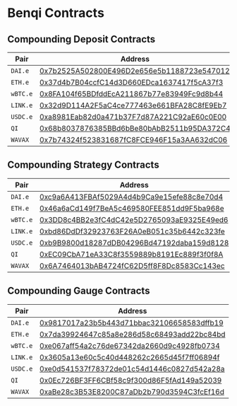 # Benqi Contracts

## Compounding Deposit Contracts

| Pair     | Address                                                                                                                                            |
| -------- | -------------------------------------------------------------------------------------------------------------------------------------------------- |
| `DAI.e`  | [0x7b2525A502800E496D2e656e5b1188723e547012](https://cchain.explorer.avax.network/address/0x7b2525A502800E496D2e656e5b1188723e547012/transactions) |
| `ETH.e`  | [0x37d4b7B04ccfC14d3D660EDca1637417f5cA37f3](https://cchain.explorer.avax.network/address/0x37d4b7B04ccfC14d3D660EDca1637417f5cA37f3/transactions) |
| `wBTC.e` | [0x8FA104f65BDfddEcA211867b77e83949Fc9d8b44](https://cchain.explorer.avax.network/address/0x8FA104f65BDfddEcA211867b77e83949Fc9d8b44/transactions) |
| `LINK.e` | [0x32d9D114A2F5aC4ce777463e661BFA28C8fE9Eb7](https://cchain.explorer.avax.network/address/0x32d9D114A2F5aC4ce777463e661BFA28C8fE9Eb7/transactions) |
| `USDC.e` | [0xa8981Eab82d0a471b37F7d87A221C92aE60c0E00](https://cchain.explorer.avax.network/address/0xa8981Eab82d0a471b37F7d87A221C92aE60c0E00/transactions) |
| `QI`     | [0x68b8037876385BBd6bBe80bAbB2511b95DA372C4](https://cchain.explorer.avax.network/address/0x68b8037876385BBd6bBe80bAbB2511b95DA372C4/transactions) |
| `WAVAX`  | [0x7b74324f523831687fC8FCE946F15a3AA632dC06](https://cchain.explorer.avax.network/address/0x7b74324f523831687fC8FCE946F15a3AA632dC06/transactions) |

## Compounding Strategy Contracts

| Pair     | Address                                                                                                                                            |
| -------- | -------------------------------------------------------------------------------------------------------------------------------------------------- |
| `DAI.e`  | [0xc9a6A413FBAf5029A4d4b9Ca9e15efe88c8e70d4](https://cchain.explorer.avax.network/address/0xc9a6A413FBAf5029A4d4b9Ca9e15efe88c8e70d4/transactions) |
| `ETH.e`  | [0x46a6aCd149f7BeA5c469580FEE851dd9F5ba968e](https://cchain.explorer.avax.network/address/0x46a6aCd149f7BeA5c469580FEE851dd9F5ba968e/transactions) |
| `wBTC.e` | [0x3DD8c4BB2e3fC4dC42e5D2765093aE9325E49ed6](https://cchain.explorer.avax.network/address/0x3DD8c4BB2e3fC4dC42e5D2765093aE9325E49ed6/transactions) |
| `LINK.e` | [0xbd86DdDf32923763F26A0eB051c35b6442c323fe](https://cchain.explorer.avax.network/address/0xbd86DdDf32923763F26A0eB051c35b6442c323fe/transactions) |
| `USDC.e` | [0xb9B9800d18287dDB04296Bd47192daba159d8128](https://cchain.explorer.avax.network/address/0xb9B9800d18287dDB04296Bd47192daba159d8128/transactions) |
| `QI`     | [0xEC09CbA71eA33C8f3559889b8191Ec889f3f0f8A](https://cchain.explorer.avax.network/address/0xEC09CbA71eA33C8f3559889b8191Ec889f3f0f8A/transactions) |
| `WAVAX`  | [0x6A7464013bAB4724fC62D5ff8F8Dc8583Cc143ec](https://cchain.explorer.avax.network/address/0x6A7464013bAB4724fC62D5ff8F8Dc8583Cc143ec/transactions) |

## Compounding Gauge Contracts

| Pair     | Address                                                                                                                                            |
| -------- | -------------------------------------------------------------------------------------------------------------------------------------------------- |
| `DAI.e`  | [0x9817017a23b5b443d71bbac32106658583dffb19](https://cchain.explorer.avax.network/address/0x9817017A23B5B443d71BbAc32106658583dFfb19/transactions) |
| `ETH.e`  | [0x7da39924647c85a8e286d58c68493add22bc84bd](https://cchain.explorer.avax.network/address/0x7DA39924647c85A8e286D58C68493aDD22bc84Bd/transactions) |
| `wBTC.e` | [0xe067aff54a2c76de67342da2660d9c4928fb0734](https://cchain.explorer.avax.network/address/0xe067afF54A2c76DE67342Da2660D9C4928fb0734/transactions) |
| `LINK.e` | [0x3605a13e60c5c40d448262c2665d45f7ff06894f](https://cchain.explorer.avax.network/address/0x3605a13e60C5C40d448262c2665d45f7FF06894F/transactions) |
| `USDC.e` | [0xe0d541537f78372de01c54d1446c0827d542a28a](https://cchain.explorer.avax.network/address/0xe0d541537f78372DE01C54D1446C0827D542a28A/transactions) |
| `QI`     | [0x0Ec726BF3FF6CBf58c9f300d86F5fAd149a52039](https://cchain.explorer.avax.network/address/0x0Ec726BF3FF6CBf58c9f300d86F5fAd149a52039/transactions) |
| `WAVAX`  | [0xaBe28c3B53E8200C87aDb2b790d3594C3fcEf16d](https://cchain.explorer.avax.network/address/0xaBe28c3B53E8200C87aDb2b790d3594C3fcEf16d/transactions) |
